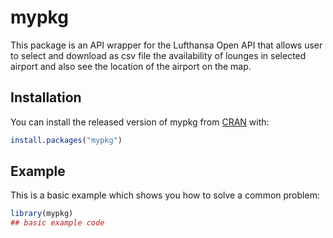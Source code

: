 # mypkg

<!-- badges: start -->
<!-- badges: end -->

This package is an API wrapper for the Lufthansa Open API that allows user to select and download as csv file the availability of lounges in selected airport and also see the location of the airport on the map.


## Installation

You can install the released version of mypkg from [CRAN](https://CRAN.R-project.org) with:

``` r
install.packages("mypkg")
```

## Example

This is a basic example which shows you how to solve a common problem:

``` r
library(mypkg)
## basic example code
```


